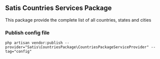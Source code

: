 ## Satis Countries Services Package

This package provide the complete list of all countries, states and cities



### Publish config file

`php artisan vendor:publish --provider="Satis\CountriesPackage\CountriesPackageServiceProvider" --tag="config"
`

